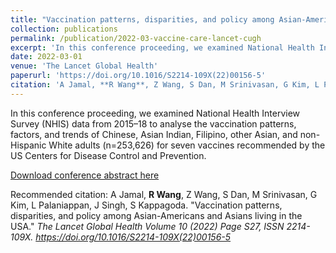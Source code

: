 ```yaml
---
title: "Vaccination patterns, disparities, and policy among Asian-Americans and Asians living in the USA"
collection: publications
permalink: /publication/2022-03-vaccine-care-lancet-cugh
excerpt: 'In this conference proceeding, we examined National Health Interview Survey (NHIS) data from 2015–18 to analyse the vaccination patterns, factors, and trends of Chinese, Asian Indian, Filipino, other Asian, and non-Hispanic White adults (n=253,626) for seven vaccines recommended by the US Centers for Disease Control and Prevention.'
date: 2022-03-01
venue: 'The Lancet Global Health'
paperurl: 'https://doi.org/10.1016/S2214-109X(22)00156-5'
citation: 'A Jamal, **R Wang**, Z Wang, S Dan, M Srinivasan, G Kim, L Palaniappan, J Singh, S Kappagoda. &quot;Vaccination patterns, disparities, and policy among Asian-Americans and Asians living in the USA.&quot; <i>The Lancet Global Health Volume 10<i> (2022) Page S27, ISSN 2214-109X.'
---
```

In this conference proceeding, we examined National Health Interview Survey (NHIS) data from 2015–18 to analyse the vaccination patterns, factors, and trends of Chinese, Asian Indian, Filipino, other Asian, and non-Hispanic White adults (n=253,626) for seven vaccines recommended by the US Centers for Disease Control and Prevention.

[Download conference abstract here](https://doi.org/10.1016/S2214-109X(22)00156-5)

Recommended citation:
A Jamal, **R Wang**, Z Wang, S Dan, M Srinivasan, G Kim, L Palaniappan, J Singh, S Kappagoda. "Vaccination patterns, disparities, and policy among Asian-Americans and Asians living in the USA." <i>The Lancet Global Health Volume 10<i> (2022) Page S27, ISSN 2214-109X.
<https://doi.org/10.1016/S2214-109X(22)00156-5>
